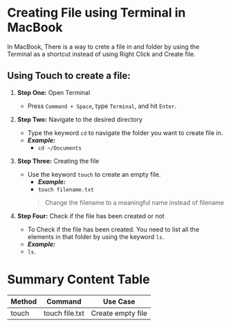 # Creating File using Terminal in MacBook

In MacBook, There is a way to crete a file in and folder by using the Terminal as a shortcut instead of using Right Click and Create file.

## Using Touch to create a file: 

1. **Step One:** Open Terminal
    * Press `Command + Space`, type `Terminal`, and hit `Enter`. 

2. **Step Two:** Navigate to the desired directory
    * Type the keyword `cd` to navigate the folder you want to create file in.
    * _**Example:**_ 
        *  `cd ~/Documents`
3. **Step Three:** Creating the file 
    * Use the keyword `touch` to create an empty file.
        * _**Example:**_ 
        *  `touch filename.txt`
        > Change the filename to a meaningful name instead of filename
4. **Step Four:** Check if the file has been created or not
    * To Check if the file has been created. You need to list all the elements in that folder by using the keyword `ls`.
    * _**Example:**_ 
    *  `ls`.


# Summary Content Table

| Method | Command | Use Case |
| ------ | ----------- | -------|
| touch | touch file.txt | Create empty file

